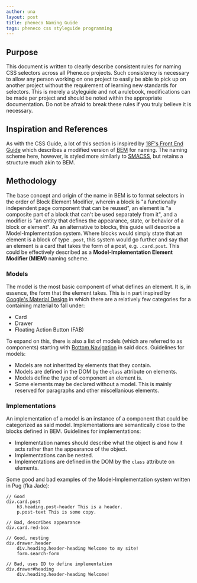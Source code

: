 ```yaml
---
author: una
layout: post
title: pheneco Naming Guide
tags: pheneco css styleguide programming
---
```


## Purpose

This document is written to clearly describe consistent rules for naming CSS
selectors across all Phene.co projects. Such consistency is necessary to allow
any person working on one project to easily be able to pick up on another
project without the requirement of learning new standards for selectors. This is
merely a styleguide and not a rulebook, modifications can be made per project
and should be noted within the appropriate documentation. Do not be afraid to
break these rules if you truly believe it is necessary.

## Inspiration and References

As with the CSS Guide, a lot of this section is inspired by [18F's Front End
Guide](https://pages.18f.gov/frontend/) which describes a modified version of
[BEM](https://en.bem.info/methodology/naming-convention/) for naming. The naming
scheme here, however, is styled more similarly to [SMACSS](https://smacss.com/),
but retains a structure much akin to BEM.

## Methodology

The base concept and origin of the name in BEM is to format selectors in the
order of Block Element Modifier, wherein a block is "a functionally independent
page component that can be reused", an element is "a composite part of a block
that can't be used separately from it", and a modifier is "an entity that
defines the appearance, state, or behavior of a block or element". As an
alternative to blocks, this guide will describe a Model-Implementation system.
Where blocks would simply state that an element is a block of type `.post`, this
system would go further and say that an element is a card that takes the form of
a post, e.g. `.card.post`. This could be effectively described as a
**Model-Implementation Element Modifier (MIEM)** naming scheme.

### Models

The model is the most basic component of what defines an element. It is, in
essence, the form that the element takes. This is in part inspired by [Google's
Material Design](https://material.io/guidelines/) in which there are a
relatively few categories for a containing material to fall under:

 -  Card
 -  Drawer
 -  Floating Action Button (FAB)

To expand on this, there is also a list of models (which are referred to as
components) starting with [Bottom Navigation](https://goo.gl/nzhx7C) in said
docs. Guidelines for models:
 -  Models are not inheritted by elements that they contain.
 -  Models are defined in the DOM by the `class` attribute on elements.
 -  Models define the type of component an element is.
 -  Some elements may be declared without a model. This is mainly reserved for
    paragraphs and other miscellanious elements.


### Implementations

An implementation of a model is an instance of a component that could be
categorized as said model. Implementations are semantically close to the blocks
defined in BEM. Guidelines for implementations:
 -  Implementation names should describe what the object is and how it acts
    rather than the appearance of the object.
 -  Implementations can be nested.
 -  Implementations are defined in the DOM by the `class` attribute on elements.

Some good and bad examples of the Model-Implementation system written in Pug
(fka Jade):

```jade
// Good
div.card.post
	h3.heading.post-header This is a header.
	p.post-text This is some copy.

// Bad, describes appearance
div.card.red-box

// Good, nesting
div.drawer.header
	div.heading.header-heading Welcome to my site!
	form.search-form

// Bad, uses ID to define implementation
div.drawer#heading
	div.heading.header-heading Welcome!
```

